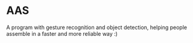 # AAS
A program with gesture recognition and object detection, helping people assemble in a faster and more reliable way :)
